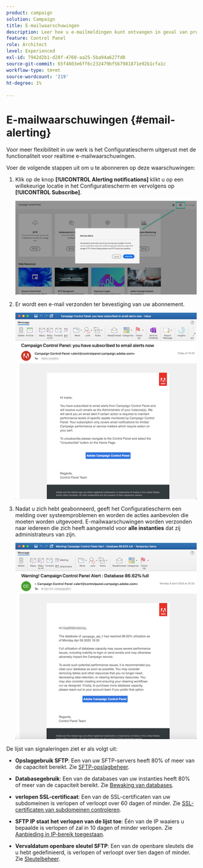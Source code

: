 ```yaml
---
product: campaign
solution: Campaign
title: E-mailwaarschuwingen
description: Leer hoe u e-mailmeldingen kunt ontvangen in geval van problemen met uw campagneexemplaren
feature: Control Panel
role: Architect
level: Experienced
exl-id: 7942d2b1-d28f-4760-aa25-5ba94a627fd0
source-git-commit: 65f4603e6ff6c232479bf567981871e92b1cfa1c
workflow-type: tm+mt
source-wordcount: '219'
ht-degree: 1%

---
```


# E-mailwaarschuwingen {#email-alerting}

Voor meer flexibiliteit in uw werk is het Configuratiescherm uitgerust met de functionaliteit voor realtime e-mailwaarschuwingen.

Voer de volgende stappen uit om u te abonneren op deze waarschuwingen:

1. Klik op de knop **[!UICONTROL Alerting notifications]** klikt u op een willekeurige locatie in het Configuratiescherm en vervolgens op **[!UICONTROL Subscribe]**.

   ![](assets/subscribing.png)

1. Er wordt een e-mail verzonden ter bevestiging van uw abonnement.

   ![](assets/email_subscription.png)

1. Nadat u zich hebt geabonneerd, geeft het Configuratiescherm een melding over systeemproblemen en worden de acties aanbevolen die moeten worden uitgevoerd. E-mailwaarschuwingen worden verzonden naar iedereen die zich heeft aangemeld voor **alle instanties** dat zij administrateurs van zijn.

   ![](assets/alert_sample.png)

De lijst van signaleringen ziet er als volgt uit:

* **Opslaggebruik SFTP**: Een van uw SFTP-servers heeft 80% of meer van de capaciteit bereikt. Zie [SFTP-opslagbeheer](../../sftp/using/sftp-storage-management.md).

* **Databasegebruik**: Een van de databases van uw instanties heeft 80% of meer van de capaciteit bereikt. Zie [Bewaking van databases](../../performance-monitoring/using/database-monitoring.md).

* **verlopen SSL-certificaat**: Een van de SSL-certificaten van uw subdomeinen is verlopen of verloopt over 60 dagen of minder. Zie [SSL-certificaten van subdomeinen controleren](../../subdomains-certificates/using/monitoring-ssl-certificates.md).

* **SFTP IP staat het verlopen van de lijst toe**: Één van de IP waaiers u bepaalde is verlopen of zal in 10 dagen of minder verlopen. Zie [Aanbieding in IP-bereik toegestaan](../../sftp/using/ip-range-allow-listing.md).

* **Vervaldatum openbare sleutel SFTP**: Een van de openbare sleutels die u hebt gedefinieerd, is verlopen of verloopt over tien dagen of minder. Zie [Sleutelbeheer](../../sftp/using/key-management.md).

<!--* **Long running Queries**: A query has been running for more than 24 hours on one of your instances. See [Monitoring active queries](database-active-queries.md).-->